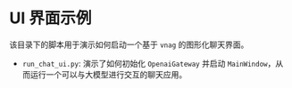 # UI 界面示例

该目录下的脚本用于演示如何启动一个基于 `vnag` 的图形化聊天界面。

- `run_chat_ui.py`: 演示了如何初始化 `OpenaiGateway` 并启动 `MainWindow`，从而运行一个可以与大模型进行交互的聊天应用。
